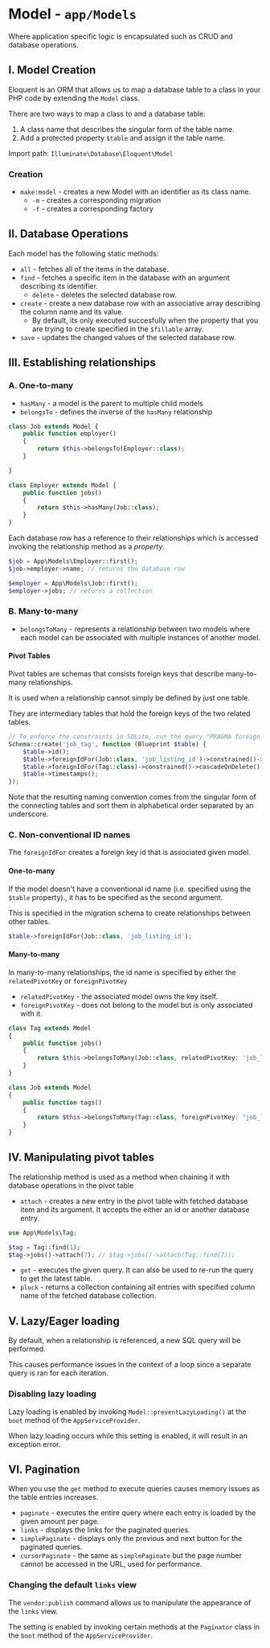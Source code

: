 # Model - `app/Models`

Where application specific logic is encapsulated such as CRUD and database operations.

## I. Model Creation

Eloquent is an ORM that allows us to map a database table to a class in your PHP code by extending the `Model` class.

There are two ways to map a class to and a database table:

1. A class name that describes the singular form of the table name.
2. Add a protected property `$table` and assign it the table name.

Import path: `Illuminate\Database\Eloquent\Model`

### Creation

- `make:model` - creates a new Model with an identifier as its class name.
  - `-m` - creates a corresponding migration
  - `-f` - creates a corresponding factory

## II. Database Operations

Each model has the following static methods:

- `all` - fetches all of the items in the database.
- `find` - fetches a specific item in the database with an argument describing its identifier.
  - `delete` - deletes the selected database row.
- `create` - create a new database row with an associative array describing the column name and its value.
  - By default, its only executed succesfully when the property that you are trying to create specified in the `$fillable` array.
- `save` - updates the changed values of the selected database row.

## III. Establishing relationships

### A. One-to-many

- `hasMany` - a model is the parent to multiple child models
- `belongsTo` - defines the inverse of the `hasMany` relationship

```php
class Job extends Model {
    public function employer()
    {
        return $this->belongsTo(Employer::class);
    }

}

class Employer extends Model {
    public function jobs()
    {
        return $this->hasMany(Job::class);
    }
}
```

Each database row has a reference to their relationships which is accessed invoking the relationship method as a _property_.

```php
$job = App\Models\Employer::first();
$job->employer->name; // returns the database row

$employer = App\Models\Job::first();
$employer->jobs; // returns a collection
```

### B. Many-to-many

- `belongsToMany` - represents a relationship between two models where each model can be associated with multiple instances of another model.

#### Pivot Tables

Pivot tables are schemas that consists foreign keys that describe many-to-many relationships.

It is used when a relationship cannot simply be defined by just one table.

They are intermediary tables that hold the foreign keys of the two related tables.

```php
// To enforce the constraints in SQLite, run the query "PRAGMA foreign_keys=on"
Schema::create('job_tag', function (Blueprint $table) {
    $table->id();
    $table->foreignIdFor(Job::class, 'job_listing_id')->constrained()->cascadeOnDelete();
    $table->foreignIdFor(Tag::class)->constrained()->cascadeOnDelete();
    $table->timestamps();
});
```

Note that the resulting naming convention comes from the singular form of the connecting tables and sort them in alphabetical order separated by an underscore.

### C. Non-conventional ID names

The `foreignIdFor` creates a foreign key id that is associated given model.

#### One-to-many

If the model doesn't have a conventional id name (i.e. specified using the `$table` property)., it has to be specified as the second argument.

This is specified in the migration schema to create relationships between other tables.

```php
$table->foreignIdFor(Job::class, 'job_listing_id');
```

#### Many-to-many

In many-to-many relationships, the id name is specified by either the `relatedPivotKey` or `foreignPivotKey`

- `relatedPivotKey` - the associated model owns the key itself.
- `foreignPivotKey` - does not belong to the model but is only associated with it.

```php
class Tag extends Model
{
    public function jobs()
    {
        return $this->belongsToMany(Job::class, relatedPivotKey: 'job_listing_id');
    }
}

class Job extends Model
{
    public function tags()
    {
        return $this->belongsToMany(Tag::class, foreignPivotKey: "job_listing_id");
    }
}
```

## IV. Manipulating pivot tables

The relationship method is used as a method when chaining it with database operations in the pivot table

- `attach` - creates a new entry in the pivot table with fetched database item and its argument. It accepts the either an id or another database entry.

```php
use App\Models\Tag;

$tag = Tag::find(1);
$tag->jobs()->attach(7); // $tag->jobs()->attach(Tag::find(7));
```

- `get` - executes the given query. It can also be used to re-run the query to get the latest table.
- `pluck` - returns a collection containing all entries with specified column name of the fetched database collection.

## V. Lazy/Eager loading

By default, when a relationship is referenced, a new SQL query will be performed.

This causes performance issues in the context of a loop since a separate query is ran for each iteration.

### Disabling lazy loading

Lazy loading is enabled by invoking `Model::preventLazyLoading()` at the `boot` method of the `AppServiceProvider`.

When lazy loading occurs while this setting is enabled, it will result in an exception error.

## VI. Pagination

When you use the `get` method to execute queries causes memory issues as the table entries increases.

- `paginate` - executes the entire query where each entry is loaded by the given amount per page.
- `links` - displays the links for the paginated queries.
- `simplePaginate` - displays only the previous and next button for the paginated queries.
- `cursorPaginate` - the same as `simplePaginate` but the page number cannot be accessed in the URL, used for performance.

### Changing the default `links` view

The `vendor:publish` command allows us to manipulate the appearance of the `links` view.

The setting is enabled by invoking certain methods at the `Paginator` class in the `boot` method of the `AppServiceProvider`.
